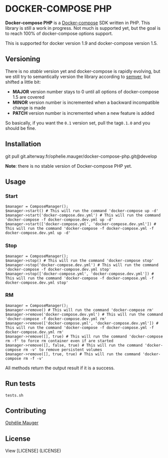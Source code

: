 DOCKER-COMPOSE PHP
==================

**Docker-compose PHP** is a [Docker-compose](https://docs.docker.com/compose/) SDK written in PHP. This library is still a work in progress.
Not much is supported yet, but the goal is to reach 100% of docker-compose options support.

This is supported for docker version 1.9 and docker-compose version 1.5.

Versioning
----------

There is no *stable* version yet and docker-compose is rapidly evolving, but we still try to semantically version the library according to [semver](http://semver.org/), but shifted a little bit:

* **MAJOR** version number stays to 0 until all options of docker-compose 1.5 are covered
* **MINOR** version number is incremented when a backward incompatible change is made
* **PATCH** version number is incremented when a new feature is added

So basically, if you want the `0.1` version set, pull the tag`0.1.0` and you should be fine.

Installation
------------

git pull git.alterway.fr/ophelie.mauger/docker-compose-php.git@develop

**Note**: there is no stable version of Docker-compose PHP yet.

Usage
-----

### Start
```
$manager = ComposeManager();
$manager->start() # This will run the command 'docker-compose up -d'
$manager->start('docker-compose.dev.yml') # This will run the command 'docker-compose -f docker-compose.dev.yml up -d'
$manager->start(['docker-compose.yml', 'docker-compose.dev.yml']) # This will run the command 'docker-compose -f docker-compose.yml -f docker-compose.dev.yml up -d'
```

### Stop
```
$manager = ComposeManager();
$manager->stop() # This will run the command 'docker-compose stop'
$manager->stop('docker-compose.dev.yml') # This will run the command 'docker-compose -f docker-compose.dev.yml stop'
$manager->stop(['docker-compose.yml', 'docker-compose.dev.yml']) # This will run the command 'docker-compose -f docker-compose.yml -f docker-compose.dev.yml stop'
```

### RM
```
$manager = ComposeManager();
$manager->remove() # This will run the command 'docker-compose rm'
$manager->remove('docker-compose.dev.yml') # This will run the command 'docker-compose -f docker-compose.dev.yml rm'
$manager->remove(['docker-compose.yml', 'docker-compose.dev.yml']) # This will run the command 'docker-compose -f docker-compose.yml -f docker-compose.dev.yml rm'
$manager->remove([], true) # This will run the command 'docker-compose rm -f' to force rm container even if are started
$manager->remove([], false, true) # This will run the command 'docker-compose rm -v' to remove persistent volumes
$manager->remove([], true, true) # This will run the command 'docker-compose rm -f -v'
```

All methods return the output result if it is a success.

Run tests
---------
```
tests.sh
```

Contributing
------------
[Ophélie Mauger](https://github.com/omauger)

License
-------

View [LICENSE] (LICENSE)
